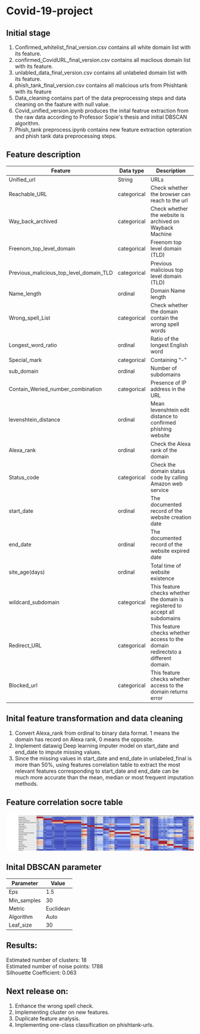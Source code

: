 # Covid-19-project

Initial stage
--------------
1. Confirmed_whitelist_final_version.csv contains all white domain list with its feature.
2. confirmed_CovidURL_final_version.csv contains all maclious domain list with its feature.
3. unlabled_data_final_version.csv contains all unlabeled domain list with its feature.
4. phish_tank_final_version.csv contains all malicious urls from Phishtank with its feature
5. Data_cleaning contains part of the data preprocessing steps and data cleaning on the faature with null value.
6. Covid_unified_version.ipynb produces the inital featrue extraction from the raw data according to Professor Sopie's thesis and initial DBSCAN algorithm.
7. Phish_tank preprocess.ipynb contains new feature extraction opteration and phish tank data preprocessing steps.


Feature description
--------------------
| Feature | Data type  |  Description |
| ------- | --- | -----------|
| Unified_url | String | URLs
| Reachable_URL | categorical | Check whether the browser can reach to the url|
| Way_back_archived | categorical | Check whether the website is archived on Wayback Machine |
| Freenom_top_level_domain | categorical | Freenom top level domain (TLD) |
| Previous_malicious_top_level_domain_TLD | categorical | Previous malicious top level domain (TLD)|
| Name_length | ordinal | Domain Name length |
| Wrong_spell_List | categorical | Check whether the domain contain the wrong spell words|
| Longest_word_ratio | ordinal | Ratio of the longest English word |
| Special_mark | categorical | Containing “-” |
| sub_domain| ordinal | Number of subdomains |
| Contain_Weried_number_combination | categorical | Presence of IP address in the URL |
| levenshtein_distance | ordinal | Mean levenshtein edit distance to confirmed phishing website |
| Alexa_rank | ordinal | Check the Alexa rank of the domain |
| Status_code | categorical | Check the domain status code by calling Amazon web service |
| start_date | ordinal | The documented record of the website creation date |
| end_date | ordinal | The documented record of the website expired date |
| site_age(days) | ordinal | Total time of website existence |
| wildcard_subdomain | categorical | This feature checks whether the domain is registered to accept all subdomains |
| Redirect_URL | categorical | This feature checks whether access to the domain redirectsto a different domain. |
| Blocked_url | categorical |This feature checks whether access to the domain returns error|

Inital feature transformation and data cleaning
------------------------------
1. Convert Alexa_rank from ordinal to binary data format. 1 means the domain has record on Alexa rank, 0 means the opposite.
2. Implement datawig Deep learning imputer model on start_date and end_date to impute missing values. 
3. Since the missing values in start_date and end_date in unlabeled_final is more than 50%, using features correlation table to extract the most relevant features corresponding to start_date and end_date can be much more accurate than the mean, median or most frequent imputation methods.

Feature correlation socre table
------------
![Screenshot](WechatIMG199.jpeg)
                                      
                                                  
                                                     

Inital DBSCAN parameter
------------------------
| Parameter | Value  |  
| ------- | --- | 
| Eps | 1.5| 
| Min_samples | 30 |
| Metric | Euclidean | 
| Algorithm | Auto | 
| Leaf_size | 30 | 

Results:
-------
Estimated number of clusters: 18  
Estimated number of noise points: 1788  
Silhouette Coefficient: 0.063


Next release on:
-------
1. Enhance the wrong spell check.
2. Implementing cluster on new features.
3. Duplicate feature analysis.
4. Implementing one-class classification on phishtank-urls.

